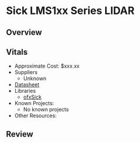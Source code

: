 # Sick LMS1xx Series LIDAR

## Overview

## Vitals
* Approximate Cost: $xxx.xx
* Suppliers
    * Unknown
* [Datasheet](http://www.sick-automation.ru/images/File/pdf/DIV05/LMS500_manual.pdf)
* Libraries
    * [ofxSick](https://github.com/ZigelbaumCoelho/ofxSick)
* Known Projects:
    * No known projects
* Other Resources:

## Review

